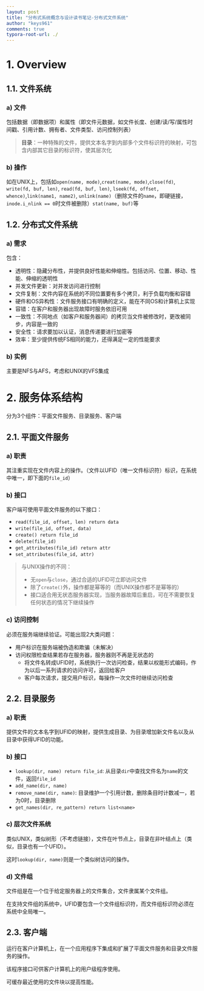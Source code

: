 ```yaml
---
layout: post
title: "分布式系统概念与设计读书笔记-分布式文件系统"
author: "keys961"
comments: true
typora-root-url: ./
---
```


# 1. Overview

## 1.1. 文件系统

### a) 文件

包括数据（即数据项）和属性（即文件元数据，如文件长度、创建/读/写/属性时间戳、引用计数、拥有者、文件类型、访问控制列表）

> **目录**：一种特殊的文件，提供文本名字到内部多个文件标识符的映射，可包含内部其它目录的标识符，使其层次化

### b) 操作

如在UNIX上，包括如`open(name, mode)`,`creat(name, mode)`,`close(fd)`, `write(fd, buf, len)`, `read(fd, buf, len)`, `lseek(fd, offset, whence)`,`link(name1, name2)`, `unlink(name)`（删除文件的`name`，即硬链接，`inode.i_nlink == 0`时文件被删除）`stat(name, buf)`等

## 1.2. 分布式文件系统

### a) 需求

包含：

- 透明性：隐藏分布性，并提供良好性能和伸缩性。包括访问、位置、移动、性能、伸缩的透明性
- 并发文件更新：对并发访问进行控制
- 文件复制：文件内容在系统的不同位置要有多个拷贝，利于负载均衡和容错
- 硬件和OS异构性：文件服务接口有明确的定义，能在不同OS和计算机上实现
- 容错：在客户和服务器出现故障时服务依旧可用
- 一致性：不同地点（如客户和服务器间）的拷贝当文件被修改时，更改被同步，内容是一致的
- 安全性：请求要加以认证，消息传递要进行加密等
- 效率：至少提供传统FS相同的能力，还得满足一定的性能要求

### b) 实例

主要是NFS与AFS，考虑和UNIX的VFS集成

# 2. 服务体系结构

分为3个组件：平面文件服务、目录服务、客户端

## 2.1. 平面文件服务

### a) 职责

其注重实现在文件内容上的操作。（文件以UFID（唯一文件标识符）标识，在系统中唯一，即下面的`file_id`）

### b) 接口

客户端可使用平面文件服务的以下接口：

- `read(file_id, offset, len) return data`
- `write(file_id, offset, data)`
- `create() return file_id`
- `delete(file_id)`
- `get_attributes(file_id) return attr`
- `set_attributes(file_id, attr)`

> 与UNIX操作的不同：
>
> - 无`open`与`close`，通过合适的UFID可立即访问文件
> - 除了`create()`外，操作都是幂等的（而UNIX操作都不是幂等的）
> - 接口适合用无状态服务器实现，当服务器故障后重启，可在不需要恢复任何状态的情况下继续操作

### c) 访问控制

必须在服务端继续验证。可能出现2大类问题：

- 用户标识在服务端被伪造和欺骗（未解决）
- 访问权限检查结果若存在服务器，服务器则不再是无状态的
  - 将文件名转成UFID时，系统执行一次访问检查，结果以权能形式编码，作为以后一系列请求的访问许可，返回给客户
  - 客户每次请求，提交用户标识，每操作一次文件时继续访问检查

## 2.2. 目录服务

### a) 职责

提供文件的文本名字到UFID的映射，提供生成目录、为目录增加新文件名以及从目录中获得UFID的功能。

### b) 接口

- `lookup(dir, name) return file_id`: 从目录`dir`中查找文件名为`name`的文件，返回`file_id`
- `add_name(dir, name)`
- `remove_name(dir, name)`: 目录维护一个引用计数，删除条目时计数减一，若为0时，目录删除
- `get_names(dir, re_pattern) return list<name>`

### c) 层次文件系统

类似UNIX，类似树形（不考虑链接），文件在叶节点上，目录在非叶结点上（类似，目录也有一个UFID）。

这时`lookup(dir, name)`则是一个类似树访问的操作。

### d) 文件组

文件组是在一个位于给定服务器上的文件集合，文件隶属某个文件组。

在支持文件组的系统中，UFID要包含一个文件组标识符，而文件组标识符必须在系统中全局唯一。

## 2.3. 客户端

运行在客户计算机上，在一个应用程序下集成和扩展了平面文件服务和目录文件服务的操作。

该程序接口可供客户计算机上的用户级程序使用。

可缓存最近使用的文件块以提高性能。